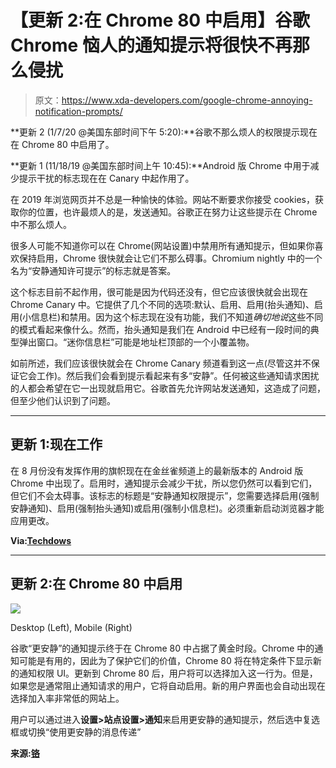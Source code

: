 # 【更新 2:在 Chrome 80 中启用】谷歌 Chrome 恼人的通知提示将很快不再那么侵扰

> 原文：<https://www.xda-developers.com/google-chrome-annoying-notification-prompts/>

**更新 2 (1/7/20 @美国东部时间下午 5:20):**谷歌不那么烦人的权限提示现在在 Chrome 80 中启用了。

**更新 1 (11/18/19 @美国东部时间上午 10:45):**Android 版 Chrome 中用于减少提示干扰的标志现在在 Canary 中起作用了。

在 2019 年浏览网页并不总是一种愉快的体验。网站不断要求你接受 cookies，获取你的位置，也许最烦人的是，发送通知。谷歌正在努力让这些提示在 Chrome 中不那么烦人。

很多人可能不知道你可以在 Chrome(网站设置)中禁用所有通知提示，但如果你喜欢保持启用，Chrome 很快就会让它们不那么碍事。Chromium nightly 中的一个名为“安静通知许可提示”的标志就是答案。

这个标志目前不起作用，很可能是因为代码还没有，但它应该很快就会出现在 Chrome Canary 中。它提供了几个不同的选项:默认、启用、启用(抬头通知)、启用(小信息栏)和禁用。因为这个标志现在没有功能，我们不知道*确切地说*这些不同的模式看起来像什么。然而，抬头通知是我们在 Android 中已经有一段时间的典型弹出窗口。“迷你信息栏”可能是地址栏顶部的一个小覆盖物。

如前所述，我们应该很快就会在 Chrome Canary 频道看到这一点(尽管这并不保证它会工作)。然后我们会看到提示看起来有多“安静”。任何被这些通知请求困扰的人都会希望在它一出现就启用它。谷歌首先允许网站发送通知，这造成了问题，但至少他们认识到了问题。

* * *

## 更新 1:现在工作

在 8 月份没有发挥作用的旗帜现在在金丝雀频道上的最新版本的 Android 版 Chrome 中出现了。启用时，通知提示会减少干扰，所以您仍然可以看到它们，但它们不会太碍事。该标志的标题是“安静通知权限提示”，您需要选择启用(强制安静通知)、启用(强制抬头通知)或启用(强制小信息栏)。必须重新启动浏览器才能应用更改。

**Via:[Techdows](https://techdows.com/2019/11/chrome-on-android-now-makes-notification-prompts-less-annoying.html)**

* * *

## 更新 2:在 Chrome 80 中启用

 <picture>![](img/ffee862ac96ad7b14bd723242c7995d8.png)</picture> 

Desktop (Left), Mobile (Right)

谷歌“更安静”的通知提示终于在 Chrome 80 中占据了黄金时段。Chrome 中的通知可能是有用的，因此为了保护它们的价值，Chrome 80 将在特定条件下显示新的通知权限 UI。更新到 Chrome 80 后，用户将可以选择加入这一行为。但是，如果您是通常阻止通知请求的用户，它将自动启用。新的用户界面也会自动出现在选择加入率非常低的网站上。

用户可以通过进入**设置>站点设置>通知**来启用更安静的通知提示，然后选中复选框或切换“使用更安静的消息传递”

**来源:[铬](https://blog.chromium.org/2020/01/introducing-quieter-permission-ui-for.html?m=1)**